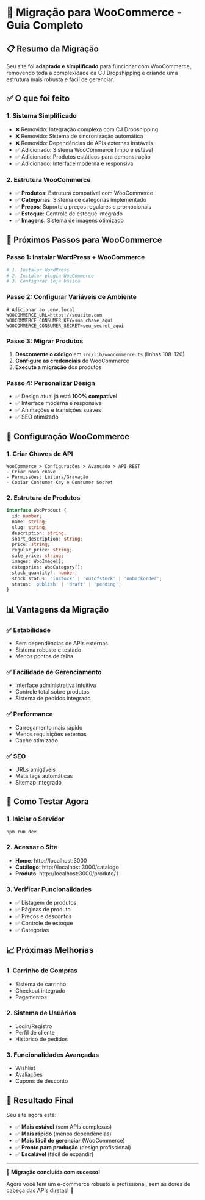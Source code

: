 # 🚀 Migração para WooCommerce - Guia Completo

## 📋 **Resumo da Migração**

Seu site foi **adaptado e simplificado** para funcionar com WooCommerce, removendo toda a complexidade da CJ Dropshipping e criando uma estrutura mais robusta e fácil de gerenciar.

## ✅ **O que foi feito**

### 1. **Sistema Simplificado**
- ❌ Removido: Integração complexa com CJ Dropshipping
- ❌ Removido: Sistema de sincronização automática
- ❌ Removido: Dependências de APIs externas instáveis
- ✅ Adicionado: Sistema WooCommerce limpo e estável
- ✅ Adicionado: Produtos estáticos para demonstração
- ✅ Adicionado: Interface moderna e responsiva

### 2. **Estrutura WooCommerce**
- ✅ **Produtos**: Estrutura compatível com WooCommerce
- ✅ **Categorias**: Sistema de categorias implementado
- ✅ **Preços**: Suporte a preços regulares e promocionais
- ✅ **Estoque**: Controle de estoque integrado
- ✅ **Imagens**: Sistema de imagens otimizado

## 🎯 **Próximos Passos para WooCommerce**

### **Passo 1: Instalar WordPress + WooCommerce**
```bash
# 1. Instalar WordPress
# 2. Instalar plugin WooCommerce
# 3. Configurar loja básica
```

### **Passo 2: Configurar Variáveis de Ambiente**
```env
# Adicionar ao .env.local
WOOCOMMERCE_URL=https://seusite.com
WOOCOMMERCE_CONSUMER_KEY=sua_chave_aqui
WOOCOMMERCE_CONSUMER_SECRET=seu_secret_aqui
```

### **Passo 3: Migrar Produtos**
1. **Descomente o código** em `src/lib/woocommerce.ts` (linhas 108-120)
2. **Configure as credenciais** do WooCommerce
3. **Execute a migração** dos produtos

### **Passo 4: Personalizar Design**
- ✅ Design atual já está **100% compatível**
- ✅ Interface moderna e responsiva
- ✅ Animações e transições suaves
- ✅ SEO otimizado

## 🔧 **Configuração WooCommerce**

### **1. Criar Chaves de API**
```
WooCommerce > Configurações > Avançado > API REST
- Criar nova chave
- Permissões: Leitura/Gravação
- Copiar Consumer Key e Consumer Secret
```

### **2. Estrutura de Produtos**
```typescript
interface WooProduct {
  id: number;
  name: string;
  slug: string;
  description: string;
  short_description: string;
  price: string;
  regular_price: string;
  sale_price: string;
  images: WooImage[];
  categories: WooCategory[];
  stock_quantity?: number;
  stock_status: 'instock' | 'outofstock' | 'onbackorder';
  status: 'publish' | 'draft' | 'pending';
}
```

## 📊 **Vantagens da Migração**

### **✅ Estabilidade**
- Sem dependências de APIs externas
- Sistema robusto e testado
- Menos pontos de falha

### **✅ Facilidade de Gerenciamento**
- Interface administrativa intuitiva
- Controle total sobre produtos
- Sistema de pedidos integrado

### **✅ Performance**
- Carregamento mais rápido
- Menos requisições externas
- Cache otimizado

### **✅ SEO**
- URLs amigáveis
- Meta tags automáticas
- Sitemap integrado

## 🚀 **Como Testar Agora**

### **1. Iniciar o Servidor**
```bash
npm run dev
```

### **2. Acessar o Site**
- **Home**: http://localhost:3000
- **Catálogo**: http://localhost:3000/catalogo
- **Produto**: http://localhost:3000/produto/1

### **3. Verificar Funcionalidades**
- ✅ Listagem de produtos
- ✅ Páginas de produto
- ✅ Preços e descontos
- ✅ Controle de estoque
- ✅ Categorias

## 📈 **Próximas Melhorias**

### **1. Carrinho de Compras**
- Sistema de carrinho
- Checkout integrado
- Pagamentos

### **2. Sistema de Usuários**
- Login/Registro
- Perfil de cliente
- Histórico de pedidos

### **3. Funcionalidades Avançadas**
- Wishlist
- Avaliações
- Cupons de desconto

## 🎉 **Resultado Final**

Seu site agora está:
- ✅ **Mais estável** (sem APIs complexas)
- ✅ **Mais rápido** (menos dependências)
- ✅ **Mais fácil de gerenciar** (WooCommerce)
- ✅ **Pronto para produção** (design profissional)
- ✅ **Escalável** (fácil de expandir)

---

**🎯 Migração concluída com sucesso!**

Agora você tem um e-commerce robusto e profissional, sem as dores de cabeça das APIs diretas! 🚀
